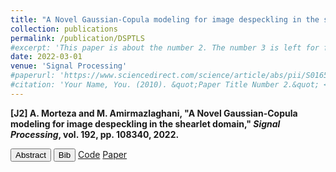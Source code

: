 ```yaml
---
title: "A Novel Gaussian-Copula modeling for image despeckling in the shearlet domain"
collection: publications
permalink: /publication/DSPTLS
#excerpt: 'This paper is about the number 2. The number 3 is left for future work.'
date: 2022-03-01
venue: 'Signal Processing'
#paperurl: 'https://www.sciencedirect.com/science/article/abs/pii/S0165168421003777?via%3Dihub'
#citation: 'Your Name, You. (2010). &quot;Paper Title Number 2.&quot; <i>Journal 1</i>. 1(2).'
---
```

<div class="ieee-article">
    <p><strong>[J2] A. Morteza and M. Amirmazlaghani, "A Novel Gaussian-Copula modeling for image despeckling in the shearlet domain," <em>Signal Processing</em>, vol. 192, pp. 108340, 2022.</strong></p>
</div>
<!--<span id="abstract" onclick="toggleVisibility('abstract-content')" style="cursor: pointer; text-decoration: underline; color: blue;">Abstract</span> -->
<link rel="stylesheet" href="{{ site.baseurl }}/assets/css/botton.css">
<button id="SPabstract" onclick="toggleVisibility('SPabstract-content')" class="custom-button">Abstract</button>
<button id="SPbibtex" onclick="toggleVisibility('SPbibtex-content')" class="custom-button">Bib</button>
<a href="https://github.com/Aarian" target="_blank" class="custom-button">Code</a>
<a href="https://www.sciencedirect.com/science/article/abs/pii/S0165168421003777?via%3Dihub" target="_blank" class="custom-button">Paper</a>
<!--<button id="code" onclick="toggleVisibility('code-content')" class="custom-button">Code</button>
<button id="paper" onclick="toggleVisibility('paper-content')" class="custom-button">Paper</button> -->
<div id="SPabstract-content" style="display: none;"> <b>Abstract:</b> Image denoising, degraded by speckle noise, has turned into a prevalent problem in image processing. Speckle noise provides a granular perspective into the image and makes it difficult to have a clear interpretation of the singular and non-singular points. This paper proposes a novel statistical approach based on Gaussian Copula modeling in the Shearlet domain. The proposed multi-dimensional Minimum Mean Square Error (MMSE) processor consists of two key components. First, Bi Parameter Cauchy Gaussian Mixture model (BCGM) as the marginal distribution of shearlet coefficients is employed. Second, the joint-prior distribution modeling is formed, based on proposing the Gaussian copula, to model the dependency of the target coefficient respect to its neighbors. The closed form mathematical expression of proposed multi dimensional MMSE processor has some computational advantages, such as parallel computing. It will be shown that the proposed processor has adaptive behavior, meaning that, working non-linearly according to the estimated noise variance on each scale and direction of the shratlet transform. This behavior confirms that the designed processor is not sensitive to initial parameter settings, unlike the state-of-the-art filters in this area.</div>
<div id="SPbibtex-content" style="display: none;">
    <pre class="bibtex">
@article{MORTEZA2022108340,
title = {A Novel Gaussian-Copula modeling for image despeckling in the shearlet domain},
journal = {Signal Processing},
volume = {192},
pages = {108340},
year = {2022},
issn = {0165-1684},
doi = {https://doi.org/10.1016/j.sigpro.2021.108340},
url = {https://www.sciencedirect.com/science/article/pii/S0165168421003777},
author = {Arian Morteza and Maryam Amirmazlaghani},
keywords = {Multiplicative noise, Non sub sampled shearlet transform, BCGM, Gaussian-Copula, Shearlet transform},
}
    </pre>
</div>

